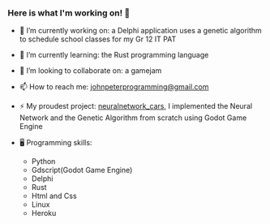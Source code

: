 ### Here is what I'm working on! 👋

- 🔭 I’m currently working on: a Delphi application uses a genetic algorithm to schedule school classes for my Gr 12 IT PAT
- 🌱 I’m currently learning: the Rust programming language
- 👯 I’m looking to collaborate on: a gamejam
- 📫 How to reach me: johnpeterprogramming@gmail.com
- ⚡ My proudest project: [neuralnetwork_cars](https://github.com/johnpeterprogramming/neuralnetwork_cars), I implemented the Neural Network and the Genetic Algorithm from scratch using Godot Game Engine

- :desktop_computer: Programming skills:
  - Python
  - Gdscript(Godot Game Engine)
  - Delphi
  - Rust
  - Html and Css
  - Linux
  - Heroku
